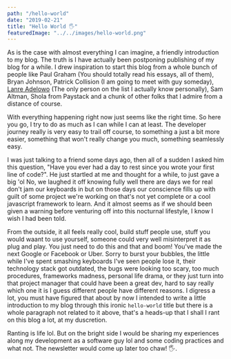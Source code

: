 ```yaml
---
path: "/hello-world"
date: "2019-02-21"
title: "Hello World 🖐"
featuredImage: "../../images/hello-world.png"
---
```


As is the case with almost everything I can imagine, a friendly introduction to my blog.
The truth is I have actually been postponing publishing of my blog for a while.
I drew inspiration to start this blog from a whole bunch of people like Paul Graham (You should totally read his essays, all of them),
Bryan Johnson, Patrick Collision (I am going to meet with guy someday), [Lanre Adelowo](https://lanre.wtf) (The only person on the list I actually know personally), Sam Altman, Shola from Paystack and a chunk of other folks that I admire from a distance of course.<br />

With everything happening right now just seems like the right time. So here you go, I try to do as much as I can while I can at least.
The developer journey really is very easy to trail off course, to something a just a bit more easier, something that won't really change you much, something seamlessly easy. <br />

I was just talking to a friend some days ago, then all of a sudden I asked him this question, "Have you ever had a day to rest since you wrote your first line of code?". He just startled at me and thought for a while, to just gave a big 'ol No, we laughed it off knowing fully well there are days we for real don't jam our keyboards in but on those days our conscience fills up with guilt of some project we're working on that's not yet complete or a cool javascript framework to learn. And it almost seems as if we should been given a warning before venturing off into this nocturnal lifestyle, I know I wish I had been told.<br />

From the outside, it all feels really cool, build stuff people use, stuff you would waant to use yourself, someone could very well misinterpret it as plug and play. You just need to do this and that and boom! You've made the next Google or Facebook or Uber. Sorry to burst your bubbles, the little while I've spent smashing keyboards I've seen people lose it, their technology stack got outdated, the bugs were looking too scary, too much procedures, frameworks madness, personal life drama, or they just turn into that project manager that could have been a great dev, hard to say really which one it is I guess different people have different reasons. I digress a lot, you must have figured that about by now I intended to write a little introduction to my blog through this ironic `hello-world` title but there is a whole paragraph not related to it above, that's a heads-up that I shall I rant on this blog a lot, at my duscretion.<br />

Ranting is life lol. But on the bright side I would be sharing my experiences along my development as a software guy lol and some coding practices and what not. The newsletter would come up later too chaw! 🖐.